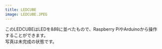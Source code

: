 ```yaml
---
title: LEDCUBE
image: LEDCUBE.JPEG
---
```

このLEDCUBEはLEDを8*8*8に並べたもので、Raspberry PiやArduinoから操作することができます。  
写真は未完成の状態です。  

